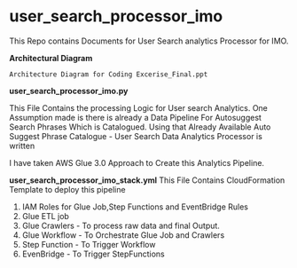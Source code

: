 # user_search_processor_imo
This Repo contains Documents for User Search analytics Processor for IMO.


**Architectural Diagram**
    
    Architecture Diagram for Coding Excerise_Final.ppt



**user_search_processor_imo.py**


This File Contains the processing Logic for User search Analytics.
One Assumption made is there is already a Data Pipeline For Autosuggest Search Phrases Which is Catalogued.
Using that Already Available Auto Suggest Phrase Catalogue - User Search Data Analytics Processor is written

I have taken AWS Glue 3.0 Approach to Create this Analytics Pipeline.
    
**user_search_processor_imo_stack.yml**
This File Contains CloudFormation Template to deploy this pipeline
1. IAM Roles for Glue Job,Step Functions and EventBridge Rules
2. Glue ETL job
3. Glue Crawlers - To process raw data and final Output.
4. Glue Workflow - To Orchestrate Glue Job and Crawlers
5. Step Function - To Trigger Workflow
6. EvenBridge - To Trigger StepFunctions
           
       
    
    
